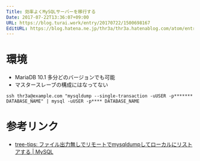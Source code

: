 ```yaml
---
Title: 効率よくMySQLサーバーを移行する
Date: 2017-07-22T13:36:07+09:00
URL: https://blog.turai.work/entry/20170722/1500698167
EditURL: https://blog.hatena.ne.jp/thr3a/thr3a.hatenablog.com/atom/entry/8599973812281707255
---
```


# 環境

- MariaDB 10.1 多分どのバージョンでも可能
- マスタースレーブの構成にはなってない

```
ssh thr3a@example.com "mysqldump --single-transaction -uUSER -p******* DATABASE_NAME" | mysql -uUSER -p**** DATABASE_NAME
```

# 参考リンク

- [tree-tips: ファイル出力無しでリモートでmysqldumpしてローカルにリストアする | MySQL](http://www.tree-tips.com/mysql/mysqldump/direct_restore/)
